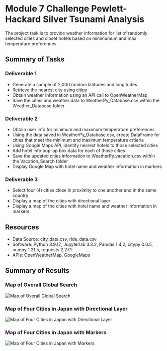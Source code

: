 # Module 7 Challenge Pewlett-Hackard Silver Tsunami Analysis
The project task is to provide weather information for list of randomly selected cities and closet hotels based on minimumum and max temperature preferences.

## Summary of Tasks
### Deliverable 1
* Generate a sample of 2,000 random latitudes and longitudes
* Retrieve the nearest city using citipy
* Obtain weather information using an API call to OpenWeatherMap
* Save the cities and weather data to WeatherPy_Database.csv within the Weather_Database folder

### Deliverable 2
* Obtain user info for minimum and maximum temperature preferences
* Using the data saved in WeatherPy_Database.csv, create DataFrame for cities that meet the minimum and maximum temperature crtieria
* Using Google Maps API, identify nearest hotels to those selected cities
* Add hotel info pop-up box data for each of those cities
* Save the updated cities information to WeatherPy_vacation.csv within the Vacation_Search folder
* Display Google Map with hotel name and weather information in markers

### Deliverable 3
* Select four (4) cities close in proximity to one another and in the same country
* Display a map of the cities with directional layer
* Display a map of the cities with hotel name and weather information in markers

## Resources
- Data Source: city_data.csv, ride_data.csv
- Software: Python 3.9.12, Jupyterlab 3.3.2, Pandas 1.4.2, citypy 0.0.5, numpy 1.21.5, requests 2.27.1
- APIs: OpenWeatherMap, GoogleMaps

## Summary of Results
### Map of Overall Global Search
![Map of Overall Global Search](Vacation_Search/WeatherPy_vacation_map.png)

### Map of Four Cities in Japan with Directional Layer
![Map of Four Cities in Japan with Directional Layer](Vacation_Itinerary/WeatherPy_travel_map.PNG)

### Map of Four Cities in Japan with Markers
![Map of Four Cities in Japan with Markers](Vacation_Itinerary/WeatherPy_travel_map_markers.png)

